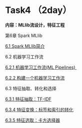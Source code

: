 


# Task4 **（2day）**

**内容：MLlib流设计，特征工程**

第6章 Spark MLlib

[6.1 Spark MLlib简介](http://dblab.xmu.edu.cn/blog/1762-2/)

6.2 机器学习工作流

[6.2.1 机器学习工作流(ML Pipelines) ](http://dblab.xmu.edu.cn/blog/1763-2/)

[6.2.2 构建一个机器学习工作流](http://dblab.xmu.edu.cn/blog/1764-2/)

6.3 特征抽取、转化和选择

[6.3.1 特征抽取：TF-IDF](http://dblab.xmu.edu.cn/blog/1766-2/)

[6.3.4 特征变换：标签和索引的转化](http://dblab.xmu.edu.cn/blog/1770-2/)

[6.3.5 特征选取：卡方选择器](http://dblab.xmu.edu.cn/blog/1771-2/)


